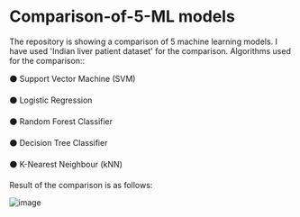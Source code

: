 # Comparison-of-5-ML models
The repository is showing  a comparison of 5 machine learning models. I have used 'Indian liver patient dataset' for the comparison.
Algorithms used for the comparison:: 

⚫ Support Vector Machine (SVM)

⚫ Logistic Regression 

⚫ Random Forest Classifier

⚫ Decision Tree Classifier

⚫ K-Nearest Neighbour (kNN)


Result of the comparison is as follows:

![image](https://user-images.githubusercontent.com/88570905/160181819-fbb163dc-e8e2-44b3-a9d5-f285438a746c.png)
